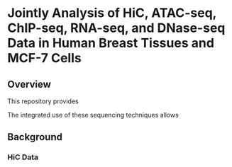 # Jointly Analysis of HiC, ATAC-seq, ChIP-seq, RNA-seq, and DNase-seq Data in Human Breast Tissues and MCF-7 Cells

## Overview
This repository provides 

The integrated use of these sequencing techniques allows 

## Background
### HiC Data
